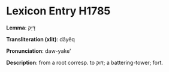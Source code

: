 # Lexicon Entry H1785

**Lemma**: דָּיֵק

**Transliteration (xlit)**: dâyêq

**Pronunciation**: daw-yake'

**Description**:
from a root corresp. to דּוּק; a battering-tower; fort.
